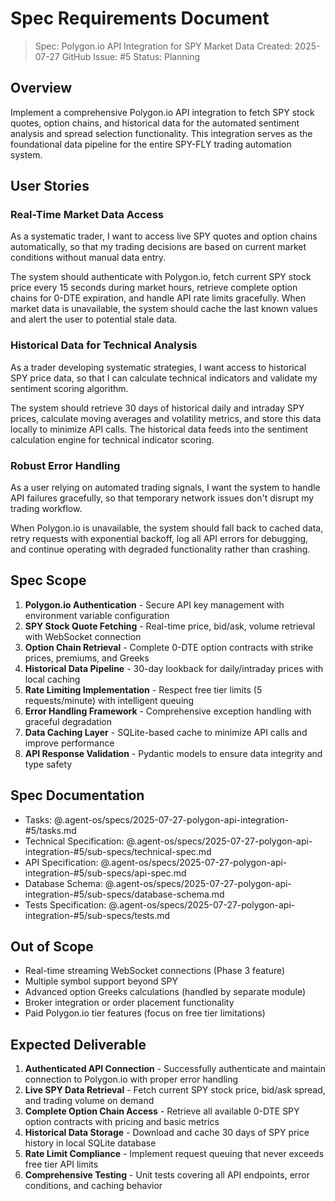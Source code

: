 # Spec Requirements Document

> Spec: Polygon.io API Integration for SPY Market Data
> Created: 2025-07-27
> GitHub Issue: #5
> Status: Planning

## Overview

Implement a comprehensive Polygon.io API integration to fetch SPY stock quotes, option chains, and historical data for the automated sentiment analysis and spread selection functionality. This integration serves as the foundational data pipeline for the entire SPY-FLY trading automation system.

## User Stories

### Real-Time Market Data Access

As a systematic trader, I want to access live SPY quotes and option chains automatically, so that my trading decisions are based on current market conditions without manual data entry.

The system should authenticate with Polygon.io, fetch current SPY stock price every 15 seconds during market hours, retrieve complete option chains for 0-DTE expiration, and handle API rate limits gracefully. When market data is unavailable, the system should cache the last known values and alert the user to potential stale data.

### Historical Data for Technical Analysis

As a trader developing systematic strategies, I want access to historical SPY price data, so that I can calculate technical indicators and validate my sentiment scoring algorithm.

The system should retrieve 30 days of historical daily and intraday SPY prices, calculate moving averages and volatility metrics, and store this data locally to minimize API calls. The historical data feeds into the sentiment calculation engine for technical indicator scoring.

### Robust Error Handling

As a user relying on automated trading signals, I want the system to handle API failures gracefully, so that temporary network issues don't disrupt my trading workflow.

When Polygon.io is unavailable, the system should fall back to cached data, retry requests with exponential backoff, log all API errors for debugging, and continue operating with degraded functionality rather than crashing.

## Spec Scope

1. **Polygon.io Authentication** - Secure API key management with environment variable configuration
2. **SPY Stock Quote Fetching** - Real-time price, bid/ask, volume retrieval with WebSocket connection
3. **Option Chain Retrieval** - Complete 0-DTE option contracts with strike prices, premiums, and Greeks
4. **Historical Data Pipeline** - 30-day lookback for daily/intraday prices with local caching
5. **Rate Limiting Implementation** - Respect free tier limits (5 requests/minute) with intelligent queuing
6. **Error Handling Framework** - Comprehensive exception handling with graceful degradation
7. **Data Caching Layer** - SQLite-based cache to minimize API calls and improve performance
8. **API Response Validation** - Pydantic models to ensure data integrity and type safety

## Spec Documentation

- Tasks: @.agent-os/specs/2025-07-27-polygon-api-integration-#5/tasks.md
- Technical Specification: @.agent-os/specs/2025-07-27-polygon-api-integration-#5/sub-specs/technical-spec.md
- API Specification: @.agent-os/specs/2025-07-27-polygon-api-integration-#5/sub-specs/api-spec.md
- Database Schema: @.agent-os/specs/2025-07-27-polygon-api-integration-#5/sub-specs/database-schema.md
- Tests Specification: @.agent-os/specs/2025-07-27-polygon-api-integration-#5/sub-specs/tests.md

## Out of Scope

- Real-time streaming WebSocket connections (Phase 3 feature)
- Multiple symbol support beyond SPY
- Advanced option Greeks calculations (handled by separate module)
- Broker integration or order placement functionality
- Paid Polygon.io tier features (focus on free tier limitations)

## Expected Deliverable

1. **Authenticated API Connection** - Successfully authenticate and maintain connection to Polygon.io with proper error handling
2. **Live SPY Data Retrieval** - Fetch current SPY stock price, bid/ask spread, and trading volume on demand
3. **Complete Option Chain Access** - Retrieve all available 0-DTE SPY option contracts with pricing and basic metrics
4. **Historical Data Storage** - Download and cache 30 days of SPY price history in local SQLite database
5. **Rate Limit Compliance** - Implement request queuing that never exceeds free tier API limits
6. **Comprehensive Testing** - Unit tests covering all API endpoints, error conditions, and caching behavior